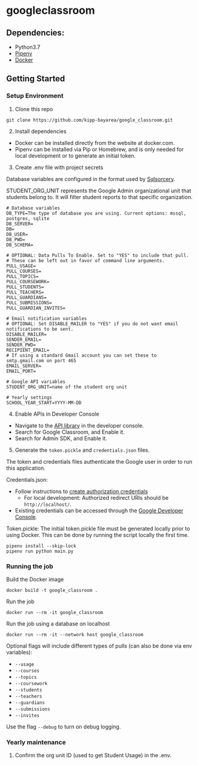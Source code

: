# googleclassroom

## Dependencies:

- Python3.7
- [Pipenv](https://pipenv.readthedocs.io/en/latest/)
- [Docker](https://www.docker.com/)

## Getting Started

### Setup Environment

1. Clone this repo

```
git clone https://github.com/kipp-bayarea/google_classroom.git
```

2. Install dependencies

- Docker can be installed directly from the website at docker.com.
- Pipenv can be installed via Pip or Homebrew, and is only needed for local development or to generate an initial token.

3. Create .env file with project secrets

Database variables are configured in the format used by [Sqlsorcery](https://sqlsorcery.readthedocs.io/en/latest/cookbook/environment.html).

STUDENT_ORG_UNIT represents the Google Admin organizational unit that students belong to.
It will filter student reports to that specific organization.

```
# Database variables
DB_TYPE=The type of database you are using. Current options: mssql, postgres, sqlite
DB_SERVER=
DB=
DB_USER=
DB_PWD=
DB_SCHEMA=

# OPTIONAL: Data Pulls To Enable. Set to "YES" to include that pull.
# These can be left out in favor of command line arguments.
PULL_USAGE=
PULL_COURSES=
PULL_TOPICS=
PULL_COURSEWORK=
PULL_STUDENTS=
PULL_TEACHERS=
PULL_GUARDIANS=
PULL_SUBMISSIONS=
PULL_GUARDIAN_INVITES=

# Email notification variables
# OPTIONAL: Set DISABLE_MAILER to "YES" if you do not want email notifications to be sent.
DISABLE_MAILER=
SENDER_EMAIL=
SENDER_PWD=
RECIPIENT_EMAIL=
# If using a standard Gmail account you can set these to smtp.gmail.com on port 465
EMAIL_SERVER=
EMAIL_PORT=

# Google API variables
STUDENT_ORG_UNIT=name of the student org unit

# Yearly settings
SCHOOL_YEAR_START=YYYY-MM-DD
```

4. Enable APIs in Developer Console

- Navigate to the [API library](https://console.developers.google.com/apis/library) in the developer console.
- Search for Google Classroom, and Enable it.
- Search for Admin SDK, and Enable it.

5. Generate the `token.pickle` and `credentials.json` files.

The token and credentials files authenticate the Google user in order to run this application.

Credentials.json:

- Follow instructions to [create authorization credentials](https://developers.google.com/identity/protocols/oauth2/web-server#creatingcred)
  - For local development: Authorized redirect URIs should be `http://localhost/`.
- Existing credentials can be accessed through the [Google Developer Console](https://console.developers.google.com/apis/credentials?pli=1).

Token.pickle: The initial token.pickle file must be generated locally prior to using Docker.
This can be done by running the script locally the first time.

```
pipenv install --skip-lock
pipenv run python main.py
```

### Running the job

Build the Docker image

```
docker build -t google_classroom .
```

Run the job

```
docker run --rm -it google_classroom
```

Run the job using a database on localhost

```
docker run --rm -it --network host google_classroom
```

Optional flags will include different types of pulls (can also be done via env variables):

- `--usage`
- `--courses`
- `--topics`
- `--coursework`
- `--students`
- `--teachers`
- `--guardians`
- `--submissions`
- `--invites`

Use the flag `--debug` to turn on debug logging.

### Yearly maintenance

1. Confirm the org unit ID (used to get Student Usage) in the .env.
